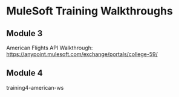 # MuleSoft Training Walkthroughs

## Module 3
American Flights API Walkthrough: https://anypoint.mulesoft.com/exchange/portals/college-59/

## Module 4
training4-american-ws
